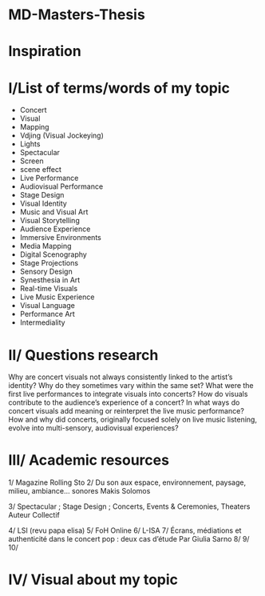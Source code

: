 # MD-Masters-Thesis

 # Inspiration 

# I/List of terms/words of my topic
- Concert
- Visual
- Mapping 
- Vdjing (Visual Jockeying)
- Lights
- Spectacular
- Screen
- scene effect
- Live Performance
- Audiovisual Performance
- Stage Design
- Visual Identity
- Music and Visual Art
- Visual Storytelling
- Audience Experience
- Immersive Environments
- Media Mapping
- Digital Scenography
- Stage Projections
- Sensory Design
- Synesthesia in Art
- Real-time Visuals
- Live Music Experience
- Visual Language
- Performance Art
- Intermediality


# II/ Questions research
Why are concert visuals not always consistently linked to the artist’s identity? Why do they sometimes vary within the same set?
What were the first live performances to integrate visuals into concerts?
How do visuals contribute to the audience’s experience of a concert?
In what ways do concert visuals add meaning or reinterpret the live music performance?
How and why did concerts, originally focused solely on live music listening, evolve into multi-sensory, audiovisual experiences?

# III/ Academic resources
1/ Magazine Rolling Sto
2/ Du son aux espace, environnement, paysage, milieu,
ambiance… sonores
Makis Solomos

3/ Spectacular ; Stage Design ; Concerts, Events & Ceremonies, Theaters
Auteur Collectif

4/ LSI (revu papa elisa)
5/ FoH Online
6/ L-ISA
7/ Écrans, médiations et authenticité dans le concert pop : deux cas d’étude Par Giulia Sarno
8/
9/
10/

# IV/ Visual about my topic

